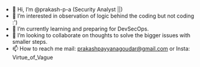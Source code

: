- 👋 Hi, I’m @prakash-p-a (Security Analyst ||)
- 👀 I’m interested in observation of logic behind the coding but not coding :')
- 🌱 I’m currently learning and preparing for DevSecOps.
- 💞️ I’m looking to collaborate on thoughts to solve the bigger issues with smaller steps.
- 📫 How to reach me mail: prakashpayyanagoudar@gmail.com or Insta: Virtue_of_Vague

<!---
prakash-p-a/prakash-p-a is a ✨ special ✨ repository because its `README.md` (this file) appears on your GitHub profile.
You can click the Preview link to take a look at your changes.
--->
